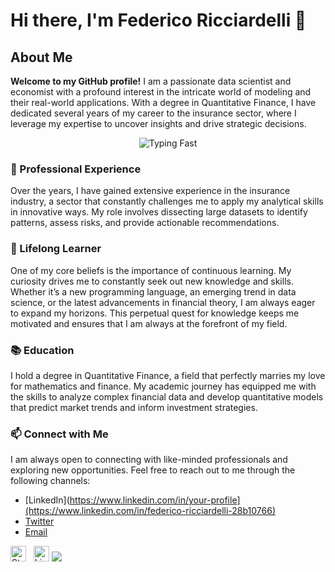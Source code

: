 # Hi there, I'm Federico Ricciardelli 👋

## About Me

**Welcome to my GitHub profile!** I am a passionate data scientist and economist with a profound interest in the intricate world of modeling and their real-world applications. With a degree in Quantitative Finance, I have dedicated several years of my career to the insurance sector, where I leverage my expertise to uncover insights and drive strategic decisions.

<div align="center">
  <img src="https://media.giphy.com/media/v1.Y2lkPTc5MGI3NjExYmo5Z21rbDlrc3VjZjg4MHd0bjZhdWp5OW9ndTZnb3ZicmdrOXM1dyZlcD12MV9naWZzX3NlYXJjaCZjdD1n/13GIgrGdslD9oQ/giphy.gif" alt="Typing Fast">
</div>


### 💼 Professional Experience

Over the years, I have gained extensive experience in the insurance industry, a sector that constantly challenges me to apply my analytical skills in innovative ways. My role involves dissecting large datasets to identify patterns, assess risks, and provide actionable recommendations.

### 🌱 Lifelong Learner

One of my core beliefs is the importance of continuous learning. My curiosity drives me to constantly seek out new knowledge and skills. Whether it’s a new programming language, an emerging trend in data science, or the latest advancements in financial theory, I am always eager to expand my horizons. This perpetual quest for knowledge keeps me motivated and ensures that I am always at the forefront of my field.

### 📚 Education

I hold a degree in Quantitative Finance, a field that perfectly marries my love for mathematics and finance. My academic journey has equipped me with the skills to analyze complex financial data and develop quantitative models that predict market trends and inform investment strategies.

### 📫 Connect with Me

I am always open to connecting with like-minded professionals and exploring new opportunities. Feel free to reach out to me through the following channels:

- [LinkedIn](https://www.linkedin.com/in/your-profile](https://www.linkedin.com/in/federico-ricciardelli-28b10766)
- [Twitter](https://twitter.com/your-profile)
- [Email](mailto:your.email@example.com)


[<img src="https://img.shields.io/badge/Stack%20Overflow-282C34?logo=stackoverflow&logoColor=FE7A16" alt="Stack Overflow logo" title="Stack Overflow" height="25" />](https://stackoverflow.com/users/11772171/ilricciardelli)
&nbsp;
[<img src="https://img.shields.io/badge/LinkedIn-282C34?logo=linkedin&logoColor=0077B5" alt="LinkedIn logo" title="LinkedIn" height="25" />](https://www.linkedin.com/in/federico-ricciardelli-28b10766/)
<a target="_blank" href="mailto:thomasgeorgethomas@gmail.com"><img src="https://img.shields.io/badge/-Gmail-D14836?style=for-the-badge&logo=Gmail&logoColor=white"></img></a>

